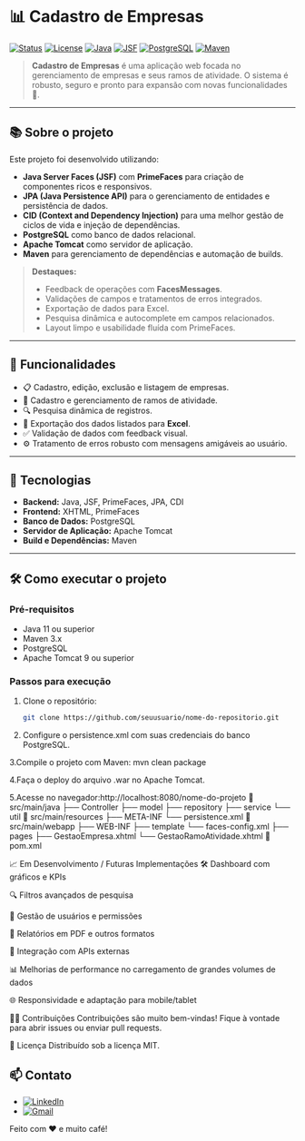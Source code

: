 # 📊 Cadastro de Empresas

[![Status](https://img.shields.io/badge/status-em%20desenvolvimento-yellow.svg)]()
[![License](https://img.shields.io/badge/license-MIT-blue.svg)]()
[![Java](https://img.shields.io/badge/Java-11+-red.svg)]()
[![JSF](https://img.shields.io/badge/JSF-PrimeFaces-blueviolet.svg)]()
[![PostgreSQL](https://img.shields.io/badge/PostgreSQL-14+-blue.svg)]()
[![Maven](https://img.shields.io/badge/Maven-Dependências%20gerenciadas-orange.svg)]()

> **Cadastro de Empresas** é uma aplicação web focada no gerenciamento de empresas e seus ramos de atividade. O sistema é robusto, seguro e pronto para expansão com novas funcionalidades 🚀.

---

## 📚 Sobre o projeto

Este projeto foi desenvolvido utilizando:

- **Java Server Faces (JSF)** com **PrimeFaces** para criação de componentes ricos e responsivos.
- **JPA (Java Persistence API)** para o gerenciamento de entidades e persistência de dados.
- **CID (Context and Dependency Injection)** para uma melhor gestão de ciclos de vida e injeção de dependências.
- **PostgreSQL** como banco de dados relacional.
- **Apache Tomcat** como servidor de aplicação.
- **Maven** para gerenciamento de dependências e automação de builds.

> **Destaques:**
> - Feedback de operações com **FacesMessages**.
> - Validações de campos e tratamentos de erros integrados.
> - Exportação de dados para Excel.
> - Pesquisa dinâmica e autocomplete em campos relacionados.
> - Layout limpo e usabilidade fluída com PrimeFaces.

---

## 🚀 Funcionalidades

- 📋 Cadastro, edição, exclusão e listagem de empresas.
- 🏢 Cadastro e gerenciamento de ramos de atividade.
- 🔍 Pesquisa dinâmica de registros.
- 📂 Exportação dos dados listados para **Excel**.
- ✅ Validação de dados com feedback visual.
- ⚙️ Tratamento de erros robusto com mensagens amigáveis ao usuário.

---

## 🔧 Tecnologias

- **Backend:** Java, JSF, PrimeFaces, JPA, CDI
- **Frontend:** XHTML, PrimeFaces
- **Banco de Dados:** PostgreSQL
- **Servidor de Aplicação:** Apache Tomcat
- **Build e Dependências:** Maven

---

## 🛠️ Como executar o projeto

### Pré-requisitos

- Java 11 ou superior
- Maven 3.x
- PostgreSQL
- Apache Tomcat 9 ou superior

### Passos para execução

1. Clone o repositório:
   ```bash
   git clone https://github.com/seuusuario/nome-do-repositorio.git
2. Configure o persistence.xml com suas credenciais do banco PostgreSQL.

3.Compile o projeto com Maven: mvn clean package

4.Faça o deploy do arquivo .war no Apache Tomcat.

5.Acesse no navegador:http://localhost:8080/nome-do-projeto
📁 src/main/java
    ├── Controller
    ├── model
    ├── repository
    ├── service
    └── util
📁 src/main/resources
    ├── META-INF
        └── persistence.xml
📁 src/main/webapp
    ├── WEB-INF
        ├── template
        └── faces-config.xml
    ├── pages
        ├── GestaoEmpresa.xhtml
        └── GestaoRamoAtividade.xhtml
📄 pom.xml

📈 Em Desenvolvimento / Futuras Implementações
🛠️ Dashboard com gráficos e KPIs

🔍 Filtros avançados de pesquisa

👥 Gestão de usuários e permissões

📄 Relatórios em PDF e outros formatos

🔗 Integração com APIs externas

📊 Melhorias de performance no carregamento de grandes volumes de dados

🌐 Responsividade e adaptação para mobile/tablet

🧑‍💻 Contribuições
Contribuições são muito bem-vindas! Fique à vontade para abrir issues ou enviar pull requests.

📜 Licença
Distribuído sob a licença MIT.

## 📫 Contato

- [![LinkedIn](https://img.shields.io/badge/LinkedIn-Connect-blue?logo=linkedin&style=for-the-badge)](https://www.linkedin.com/in/enzo-brito-b85471284)
- [![Gmail](https://img.shields.io/badge/Email-Contact-red?logo=gmail&style=for-the-badge)](mailto:enzoj820@gmail.com)

Feito com ❤️ e muito café!
